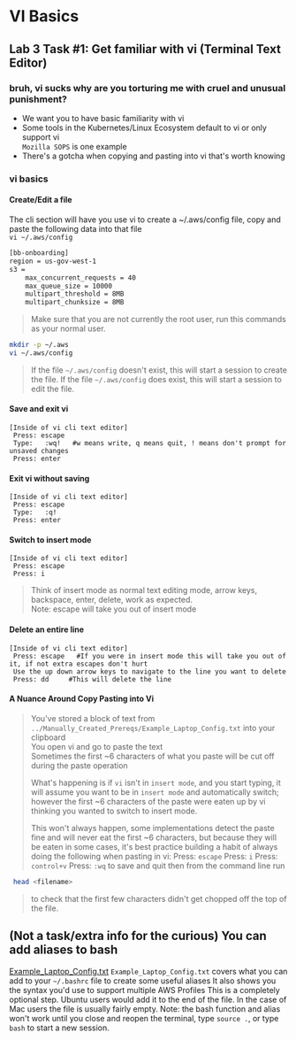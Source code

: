 # VI Basics

## Lab 3 Task #1: Get familiar with vi (Terminal Text Editor)

### bruh, vi sucks why are you torturing me with cruel and unusual punishment?

* We want you to have basic familiarity with vi
* Some tools in the Kubernetes/Linux Ecosystem default to vi or only support vi  
  `Mozilla SOPS` is one example
* There's a gotcha when copying and pasting into vi that's worth knowing

### vi basics

#### Create/Edit a file

The cli section will have you use vi to create a ~/.aws/config file, copy and paste the following data into that file    
`vi ~/.aws/config`
```txt
[bb-onboarding]
region = us-gov-west-1
s3 =
    max_concurrent_requests = 40
    max_queue_size = 10000
    multipart_threshold = 8MB
    multipart_chunksize = 8MB
```
> Make sure that you are not currently the root user, run this commands as your normal user.

```bash
mkdir -p ~/.aws
vi ~/.aws/config
```
>  If the file `~/.aws/config` doesn't exist, this will start a session to create the file.
>  If the file `~/.aws/config` does exist, this will start a session to edit the file.

#### Save and exit vi

```shell
[Inside of vi cli text editor]
 Press: escape
 Type:   :wq!   #w means write, q means quit, ! means don't prompt for unsaved changes
 Press: enter
```

#### Exit vi without saving

```shell
[Inside of vi cli text editor]
 Press: escape
 Type:   :q!
 Press: enter
```

#### Switch to insert mode

```shell
[Inside of vi cli text editor]
 Press: escape
 Press: i
```
> Think of insert mode as normal text editing mode, arrow keys, backspace, enter, delete, work as expected.  
>  Note: escape will take you out of insert mode  

#### Delete an entire line

```shell
[Inside of vi cli text editor]
 Press: escape   #If you were in insert mode this will take you out of it, if not extra escapes don't hurt
 Use the up down arrow keys to navigate to the line you want to delete
 Press: dd     #This will delete the line
```

#### A Nuance Around Copy Pasting into Vi

> You've stored a block of text from `../Manually_Created_Prereqs/Example_Laptop_Config.txt` into your clipboard  
> You open vi and go to paste the text  
> Sometimes the first ~6 characters of what you paste will be cut off during the paste operation  
> 
> What's happening is if `vi` isn't in `insert mode`, and you start typing, it will assume you want to be in `insert mode` and automatically switch; however the first ~6 characters of the paste were eaten up by vi thinking you wanted to switch to insert mode.
> 
> This won't always happen, some implementations detect the paste fine and will never eat the first ~6 characters, but because they will be eaten in some cases, it's best practice building a habit of always doing the following when pasting in vi:
> Press: `escape`
> Press: `i`
> Press: `control+v`
> Press: `:wq` to save and quit
> then from the command line run
```bash
 head <filename>
 ```
> to check that the first few characters didn't get chopped off the top of the file.

## (Not a task/extra info for the curious) You can add aliases to bash

[Example_Laptop_Config.txt](../../Manually_Created_Prereqs/Example_Laptop_Config.txt)
`Example_Laptop_Config.txt` covers what you can add to your `~/.bashrc` file to create some useful aliases
It also shows you the syntax you'd use to support multiple AWS Profiles
This is a completely optional step. Ubuntu users would add it to the end of the file.
In the case of Mac users the file is usually fairly empty.
Note: the bash function and alias won't work until you close and reopen the terminal, type `source .`, or type `bash` to start a new session. 